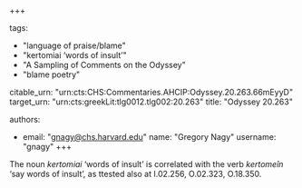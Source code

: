 +++

tags:
- "language of praise/blame"
- "kertomiai ‘words of insult’"
- "A Sampling of Comments on the Odyssey"
- "blame poetry"

citable_urn: "urn:cts:CHS:Commentaries.AHCIP:Odyssey.20.263.66mEyyD"
target_urn: "urn:cts:greekLit:tlg0012.tlg002:20.263"
title: "Odyssey 20.263"

authors:
- email: "gnagy@chs.harvard.edu"
  name: "Gregory Nagy"
  username: "gnagy"
+++

<p>The noun <em>kertomiai</em> ‘words of insult’ is correlated with the verb <em>kertomeîn</em> ‘say words of insult’, as ttested also at I.02.256, O.02.323, O.18.350.  </p>